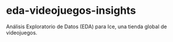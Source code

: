 # eda-videojuegos-insights
Análisis Exploratorio de Datos (EDA) para Ice, una tienda global de videojuegos. 
